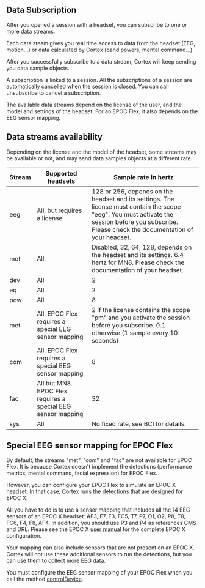 ## Data Subscription
After you opened a session with a headset, you can subscribe to one or more data streams.

Each data steam gives you real time access to data from the headset (EEG, motion...) or data calculated by Cortex (band powers, mental command...)

After you successfully subscribe to a data stream, Cortex will keep sending you data sample objects.

A subscription is linked to a session. All the subscriptions of a session are automatically cancelled when the session is closed. You can call unsubscribe to cancel a subscription.

The available data streams depend on the license of the user, and the model and settings of the headset. For an EPOC Flex, it also depends on the EEG sensor mapping.


## Data streams availability
Depending on the license and the model of the headset, some streams may be available or not, and may send data samples objects at a different rate.

| Stream | Supported headsets | Sample rate in hertz | 
| -------- | ------- | ------- |
| eeg | All, but requires a license | 128 or 256, depends on the headset and its settings. The license must contain the scope "eeg". You must activate the session before you subscribe. Please check the documentation of your headset. |
| mot  | All. | Disabled, 32, 64, 128, depends on the headset and its settings. 6.4 hertz for MN8. Please check the documentation of your headset. |
| dev | All | 2 |
| eq | All | 2 |
| pow | All | 8 |
| met | All. EPOC Flex requires a special EEG sensor mapping | 2 if the license contains the scope "pm" and you activate the session before you subscribe. 0.1 otherwise (1 sample every 10 seconds) |
| com | All. EPOC Flex requires a special EEG sensor mapping | 8 |
| fac | All but MN8. EPOC Flex requires a special EEG sensor mapping | 32 |
| sys | All | No fixed rate, see BCI for details. |


## Special EEG sensor mapping for EPOC Flex
By default, the streams "met", "com" and "fac" are not available for EPOC Flex. It is because Cortex doesn't implement the detections (performance metrics, mental command, facial expression) for EPOC Flex.

However, you can configure your EPOC Flex to simulate an EPOC X headset. In that case, Cortex runs the detections that are designed for EPOC X.

All you have to do is to use a sensor mapping that includes all the 14 EEG sensors of an EPOC X headset: AF3, F7, F3, FC5, T7, P7, O1, O2, P8, T8, FC6, F4, F8, AF4.
In addition, you should use P3 and P4 as references CMS and DRL. Please see the EPOC X [user manual](https://emotiv.gitbook.io/epoc-x-user-manual/introduction/introduction-to-epoc-x/coverage) for the complete EPOC X configuration.

Your mapping can also include sensors that are not present on an EPOC X. Cortex will not use these additional sensors to run the detections, but you can use them to collect more EEG data.

You must configure the EEG sensor mapping of your EPOC Flex when you call the method [controlDevice](https://emotiv.gitbook.io/cortex-api/headset/controldevice).
